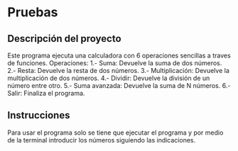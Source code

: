 # Pruebas

## Descripción del proyecto

Este programa ejecuta una calculadora con 6 operaciones sencillas a traves de funciones.
Operaciones:
  1.- Suma: Devuelve la suma de dos números.
  2.- Resta: Devuelve la resta de dos números.
  3.- Multiplicación: Devuelve la multiplicación de dos números.
  4.- Dividir: Devuelve la división de un número entre otro.
  5.- Suma avanzada: Devuelve la suma de N números.
  6.- Salir: Finaliza el programa.

## Instrucciones

Para usar el programa solo se tiene que ejecutar el programa y por medio de la terminal introducir los números siguiendo las indicaciones.
